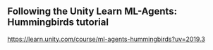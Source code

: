 ## Following the Unity Learn ML-Agents: Hummingbirds tutorial 

https://learn.unity.com/course/ml-agents-hummingbirds?uv=2019.3
